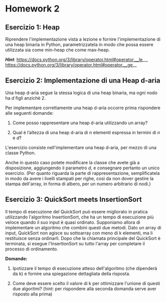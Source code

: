 # Homework 2

## Esercizio 1: Heap 

Riprendere l'implementazione vista a lezione e fornire l'implementazione di una heap binaria in Python, parametrizzatela in modo che possa essere utilizzata sia come min-heap che come max-heap.

***Hint***: https://docs.python.org/3/library/operator.html#operator.__le__, https://docs.python.org/3/library/operator.html#operator.__ge__


## Esercizio 2: Implementazione di una Heap d-aria

Una heap d-aria segue la stessa logica di una heap binaria, ma ogni nodo ha $d$ figli anzichè 2.

Per implementare correttamente una heap d-aria occorre prima rispondere alle seguenti domande:

1. Come posso rappresentare una heap d-aria utilizzando un array?

2. Qual è l’altezza di una heap d-aria di $n$ elementi espressa in termini di $n$ e $d$?

L'esercizio consiste nell'implementare una heap d-aria, per mezzo di una classe Python.

Anche in questo caso potete modificare la classe che avete già a disposizione, aggiungendo il parametro $d$, e 
consegnare pertanto un unico esercizio. 
(Per quanto riguarda la parte di rappresentazione, semplificatela in modo da avere i livelli stampati per righe, così da non dover gestire la stampa dell'array, in forma di albero, per un numero arbitrario di nodi.)

## Esercizio 3: QuickSort meets InsertionSort

Il tempo di esecuzione del QuickSort può essere migliorato in pratica utilizzando l'algoritmo InsertionSort, che ha un tempo di esecuzione più veloce quando il suo input è quasi ordinato. Supponiamo allora di implementare un algoritmo che combini questi due metodi. Dato un array di input, QuickSort non agisce su sottoarray con meno di k elementi, ma li restituisce senza ordinarli. Dopo che la chiamata principale del QuickSort è terminata, si esegue l'InsertionSort su tutto l'array per completare il processo di ordinamento.

**Domande:**

1. Ipotizzare il tempo di esecuzione atteso dell'algoritmo (che dipenderà da k) e fornire una spiegazione dettagliata della risposta.

2. Come deve essere scelto il valore di k per ottimizzare l'unione di questi due algoritmi? (hint: per rispondere alla seconda domanda serve aver risposto alla prima)